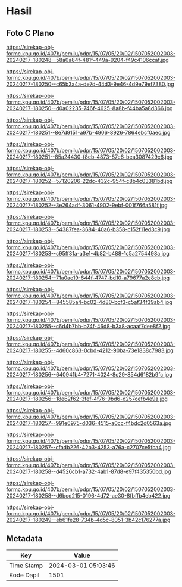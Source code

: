 # Hasil

## Foto C Plano

https://sirekap-obj-formc.kpu.go.id/407b/pemilu/pdpr/15/07/05/20/02/1507052002003-20240217-180248--58a0a84f-481f-449a-9204-f49c4106ccaf.jpg

https://sirekap-obj-formc.kpu.go.id/407b/pemilu/pdpr/15/07/05/20/02/1507052002003-20240217-180250--c65b3a4a-de7d-44d3-9e46-4d9e79ef7380.jpg

https://sirekap-obj-formc.kpu.go.id/407b/pemilu/pdpr/15/07/05/20/02/1507052002003-20240217-180250--d0a02235-746f-4625-8a8b-f44ba5a8d366.jpg

https://sirekap-obj-formc.kpu.go.id/407b/pemilu/pdpr/15/07/05/20/02/1507052002003-20240217-180251--8e7d9151-a97b-4906-8926-7864ebcf0aec.jpg

https://sirekap-obj-formc.kpu.go.id/407b/pemilu/pdpr/15/07/05/20/02/1507052002003-20240217-180251--85a24430-f8eb-4873-87e6-bea3087429c6.jpg

https://sirekap-obj-formc.kpu.go.id/407b/pemilu/pdpr/15/07/05/20/02/1507052002003-20240217-180252--57120206-22dc-432c-954f-c8b4c03381bd.jpg

https://sirekap-obj-formc.kpu.go.id/407b/pemilu/pdpr/15/07/05/20/02/1507052002003-20240217-180252--3e264adf-3061-4902-9ebf-001f766a581f.jpg

https://sirekap-obj-formc.kpu.go.id/407b/pemilu/pdpr/15/07/05/20/02/1507052002003-20240217-180253--54387fea-3684-40a6-b358-c152f11ed3c9.jpg

https://sirekap-obj-formc.kpu.go.id/407b/pemilu/pdpr/15/07/05/20/02/1507052002003-20240217-180253--c95ff31a-a3e1-4b82-b488-1c5a2754498a.jpg

https://sirekap-obj-formc.kpu.go.id/407b/pemilu/pdpr/15/07/05/20/02/1507052002003-20240217-180254--71a0ae19-644f-4747-bd10-a79677a2e8cb.jpg

https://sirekap-obj-formc.kpu.go.id/407b/pemilu/pdpr/15/07/05/20/02/1507052002003-20240217-180254--845585a4-bc02-4d80-bcf3-c5af34f39ab4.jpg

https://sirekap-obj-formc.kpu.go.id/407b/pemilu/pdpr/15/07/05/20/02/1507052002003-20240217-180255--c6d4b7bb-b74f-46d8-b3a8-acaaf7dee8f2.jpg

https://sirekap-obj-formc.kpu.go.id/407b/pemilu/pdpr/15/07/05/20/02/1507052002003-20240217-180255--4d60c863-0cbd-4212-90ba-73e1838c7983.jpg

https://sirekap-obj-formc.kpu.go.id/407b/pemilu/pdpr/15/07/05/20/02/1507052002003-20240217-180256--640941b4-7271-4024-8c29-854d6182b9fc.jpg

https://sirekap-obj-formc.kpu.go.id/407b/pemilu/pdpr/15/07/05/20/02/1507052002003-20240217-180256--18e62f62-3fef-4f76-9bd6-d257cefb4e9a.jpg

https://sirekap-obj-formc.kpu.go.id/407b/pemilu/pdpr/15/07/05/20/02/1507052002003-20240217-180257--991e6975-d036-4515-a0cc-f4bdc2d0563a.jpg

https://sirekap-obj-formc.kpu.go.id/407b/pemilu/pdpr/15/07/05/20/02/1507052002003-20240217-180257--cfadb226-42b3-4253-a76a-c2707ce5fca4.jpg

https://sirekap-obj-formc.kpu.go.id/407b/pemilu/pdpr/15/07/05/20/02/1507052002003-20240217-180258--d4526cb1-a732-4ab1-87d8-e97f435350bd.jpg

https://sirekap-obj-formc.kpu.go.id/407b/pemilu/pdpr/15/07/05/20/02/1507052002003-20240217-180258--d6bcd215-0196-4d72-ae30-8fbffb4eb422.jpg

https://sirekap-obj-formc.kpu.go.id/407b/pemilu/pdpr/15/07/05/20/02/1507052002003-20240217-180249--eb61fe28-734b-4d5c-8051-3b42c176277a.jpg


## Metadata

| Key        | Value               |
| ---------- | ------------------- |
| Time Stamp | 2024-03-01 05:03:46 |
| Kode Dapil | 1501                |



